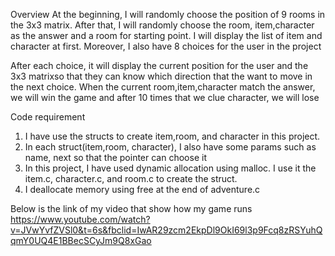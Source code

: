 Overview
At the beginning, I will randomly choose the position of 9 rooms in the 3x3 matrix. After that, I will randomly choose
the room, item,character as the answer and a room for starting point. I will display the list of item and character 
at first. Moreover, I also have 8 choices for the user in the project

After each choice, it will display the current position for the user  and the 3x3 matrixso that they can know which 
direction that the want to move in the next choice. When the current room,item,character match the answer, we will win
the game and after 10 times that we clue character, we will lose

Code requirement
1. I have use the structs to create item,room, and character in this project. 
2. In each struct(item,room, character), I also have some params such as name, next so that the pointer can choose it
3. In this project, I have used dynamic allocation using malloc. I use it the item.c, character.c, and room.c to 
create the struct.
4. I deallocate memory using free at the end of adventure.c

Below is the link of my video that show how my game runs
https://www.youtube.com/watch?v=JVwYvfZVSl0&t=6s&fbclid=IwAR29zcm2EkpDl9OkI69l3p9Fcq8zRSYuhQqmY0UQ4E1BBecSCyJm9Q8xGao
